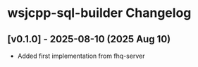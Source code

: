 # wsjcpp-sql-builder Changelog

## [v0.1.0] - 2025-08-10 (2025 Aug 10)

- Added first implementation from fhq-server
